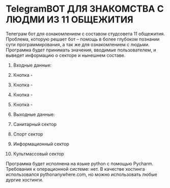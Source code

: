 # TelegramBOT ДЛЯ ЗНАКОМСТВА С ЛЮДМИ ИЗ 11 ОБЩЕЖИТИЯ
Телеграм бот для ознакомлением с составом студсовета 11 общежития. Проблема, которую решает бот – помощь в более глубоком познании сути программирования, а так же для ознакомлением с людьми. Программа будет принимать значения, вводимые пользователем, и выведет информацию о секторе и нынешнем составе. 
1. Входные данные:

1. Кнопка - 
2. Кнопка - 
3. Кнопка - 
4. Кнопка - 
1. Выходные данные:

1. Санитарный сектор
2. Спорт сектор
3. Информационный сектор
4. Культмассовый сектор

Программа будет исполнена на языке python с помощью Pycharm. Требования к операционной системе: нет. В качестве хостинга использовался pythonanywhere.com, но можно использовать любые дургие хостинги.
